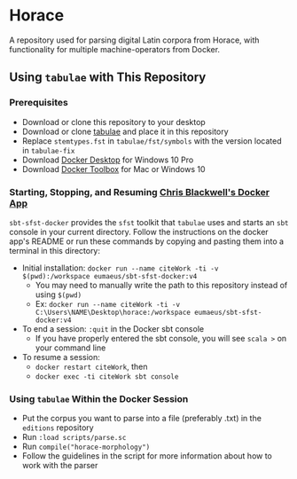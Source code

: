 # Horace
A repository used for parsing digital Latin corpora from Horace, with functionality for multiple machine-operators from Docker.

## Using `tabulae` with This Repository

### Prerequisites
- Download or clone this repository to your desktop
- Download or clone [tabulae](https://github.com/neelsmith/tabulae) and place it in this repository
- Replace `stemtypes.fst` in `tabulae/fst/symbols` with the version located in `tabulae-fix`
- Download [Docker Desktop](https://www.docker.com/products/docker-desktop) for Windows 10 Pro
- Download [Docker Toolbox](https://docs.docker.com/toolbox/) for Mac or Windows 10

### Starting, Stopping, and Resuming [Chris Blackwell's Docker App](https://github.com/Eumaeus/sbt-sfst-docker)
`sbt-sfst-docker` provides the `sfst` toolkit that `tabulae` uses and starts an `sbt` console in your current directory. Follow the instructions on the docker app's README or run these commands by copying and pasting them into a terminal in this directory:
- Initial installation: `docker run --name citeWork -ti -v $(pwd):/workspace eumaeus/sbt-sfst-docker:v4`
  - You may need to manually write the path to this repository instead of using `$(pwd)`
  - Ex: `docker run --name citeWork -ti -v C:\Users\NAME\Desktop\horace:/workspace eumaeus/sbt-sfst-docker:v4`
- To end a session: `:quit` in the Docker sbt console
  - If you have properly entered the sbt console, you will see `scala >` on your command line
- To resume a session:
  - `docker restart citeWork`, then
  - `docker exec -ti citeWork sbt console`

### Using `tabulae` Within the Docker Session
- Put the corpus you want to parse into a file (preferably .txt) in the `editions` repository
- Run `:load scripts/parse.sc` 
- Run `compile("horace-morphology")`
- Follow the guidelines in the script for more information about how to work with the parser
